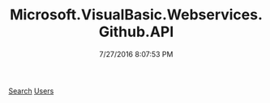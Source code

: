 ﻿---
title: Microsoft.VisualBasic.Webservices.Github.API
date: 7/27/2016 8:07:53 PM
---

[Search](T-Microsoft.VisualBasic.Webservices.Github.API.Search.html)
[Users](T-Microsoft.VisualBasic.Webservices.Github.API.Users.html)
